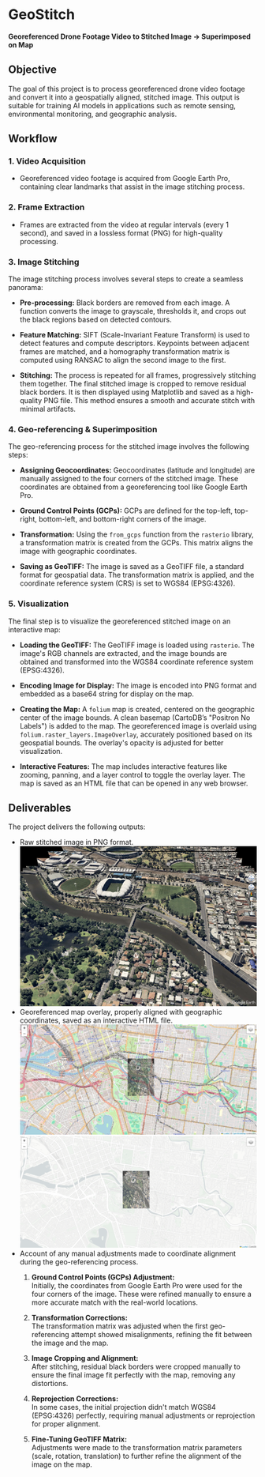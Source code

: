 # GeoStitch

**Georeferenced Drone Footage Video to Stitched Image → Superimposed on Map**

## Objective

The goal of this project is to process georeferenced drone video footage and convert it into a geospatially aligned, stitched image. This output is suitable for training AI models in applications such as remote sensing, environmental monitoring, and geographic analysis.

## Workflow

### 1. **Video Acquisition**

- Georeferenced video footage is acquired from Google Earth Pro, containing clear landmarks that assist in the image stitching process.

### 2. **Frame Extraction**

- Frames are extracted from the video at regular intervals (every 1 second), and saved in a lossless format (PNG) for high-quality processing.

### 3. **Image Stitching**

The image stitching process involves several steps to create a seamless panorama:

- **Pre-processing:** Black borders are removed from each image. A function converts the image to grayscale, thresholds it, and crops out the black regions based on detected contours.
  
- **Feature Matching:** SIFT (Scale-Invariant Feature Transform) is used to detect features and compute descriptors. Keypoints between adjacent frames are matched, and a homography transformation matrix is computed using RANSAC to align the second image to the first.

- **Stitching:** The process is repeated for all frames, progressively stitching them together. The final stitched image is cropped to remove residual black borders. It is then displayed using Matplotlib and saved as a high-quality PNG file. This method ensures a smooth and accurate stitch with minimal artifacts.

### 4. **Geo-referencing & Superimposition**

The geo-referencing process for the stitched image involves the following steps:

- **Assigning Geocoordinates:** Geocoordinates (latitude and longitude) are manually assigned to the four corners of the stitched image. These coordinates are obtained from a georeferencing tool like Google Earth Pro.
  
- **Ground Control Points (GCPs):** GCPs are defined for the top-left, top-right, bottom-left, and bottom-right corners of the image.

- **Transformation:** Using the `from_gcps` function from the `rasterio` library, a transformation matrix is created from the GCPs. This matrix aligns the image with geographic coordinates.

- **Saving as GeoTIFF:** The image is saved as a GeoTIFF file, a standard format for geospatial data. The transformation matrix is applied, and the coordinate reference system (CRS) is set to WGS84 (EPSG:4326).

### 5. **Visualization**

The final step is to visualize the georeferenced stitched image on an interactive map:

- **Loading the GeoTIFF:** The GeoTIFF image is loaded using `rasterio`. The image's RGB channels are extracted, and the image bounds are obtained and transformed into the WGS84 coordinate reference system (EPSG:4326).

- **Encoding Image for Display:** The image is encoded into PNG format and embedded as a base64 string for display on the map.

- **Creating the Map:** A `folium` map is created, centered on the geographic center of the image bounds. A clean basemap (CartoDB’s "Positron No Labels") is added to the map. The georeferenced image is overlaid using `folium.raster_layers.ImageOverlay`, accurately positioned based on its geospatial bounds. The overlay's opacity is adjusted for better visualization.

- **Interactive Features:** The map includes interactive features like zooming, panning, and a layer control to toggle the overlay layer. The map is saved as an HTML file that can be opened in any web browser.

## Deliverables

The project delivers the following outputs:

- Raw stitched image in PNG format.
![Stitched Image](stitching\stitched_result.png)
- Georeferenced map overlay, properly aligned with geographic coordinates, saved as an interactive HTML file.
![](visualization\georeferenced_map.png)
![](visualization\overlay_clean_basemap.png)
- Account of any manual adjustments made to coordinate alignment during the geo-referencing process.
    1. **Ground Control Points (GCPs) Adjustment:**  
    Initially, the coordinates from Google Earth Pro were used for the four corners of the image. These were refined manually to ensure a more accurate match with the real-world locations.

    2. **Transformation Corrections:**  
    The transformation matrix was adjusted when the first geo-referencing attempt showed misalignments, refining the fit between the image and the map.

    3. **Image Cropping and Alignment:**  
    After stitching, residual black borders were cropped manually to ensure the final image fit perfectly with the map, removing any distortions.

    4. **Reprojection Corrections:**  
    In some cases, the initial projection didn't match WGS84 (EPSG:4326) perfectly, requiring manual adjustments or reprojection for proper alignment.

    5. **Fine-Tuning GeoTIFF Matrix:**  
    Adjustments were made to the transformation matrix parameters (scale, rotation, translation) to further refine the alignment of the image on the map.

